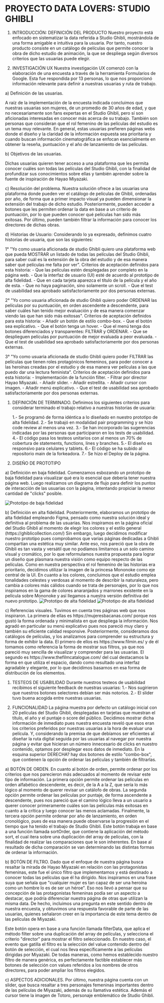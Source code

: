 <h1>PROYECTO DATA LOVERS: STUDIO GHIBLI</h1>

<ol>
<li><p>INTRODUCCIÓN: DEFINICIÓN DEL PRODUCTO
Nuestro proyecto está enfocado en sistematizar la data referida a Studio Ghibli, mostrándola de 
una forma amigable e intuitiva para la usuaria. Por tanto, nuestro producto consiste en un catálogo 
de películas que permite conocer la obra de dicho estudio de animación, la que se despliega según 
diversos criterios que las usuarias puede elegir.</p></li>
<li><p>INVESTIGACIÓN UX
Nuestra investigación UX comenzó con la elaboración de una encuesta a través de la herramienta 
Formularios de Google. Esta fue respondida por 13 personas, lo que nos proporcionó información 
relevante para definir a nuestras usuarias y ruta de trabajo.</p></li>
</ol>

<p>a) Definición de las usuarias.</p>

<p>A raíz de la implementación de la encuesta indicada concluimos que nuestras usuarias son mujeres, 
de un promedio de 30 años de edad, y que no necesariamente son fans expertas en el Studio Ghibli, 
pero sí son aficionadas interesadas en conocer más acerca de su trabajo. También son personas que 
consideran que el rol femenino de las películas del estudio es un tema muy relevante. En general, 
estas usuarias prefieren páginas webs donde el diseño y la claridad de la información expuesta sea 
prioritaria y cuando buscan información cinematográfica se enfocan esencialmente en obtener la 
reseña, puntuación y el año de lanzamiento de las películas.</p>

<p>b) Objetivos de las usuarias. </p>

<p>Dichas usuarias quieren tener acceso a una plataforma que les permita conocer cuáles son todas las 
películas del Studio Ghibli, con la finalidad de profundizar sus conocimientos sobre ellas y también 
aprender sobre la fuente de inspiración de Hayao Miyazaki.</p>

<p>c) Resolución del problema. Nuestra solución ofrece a las usuarias una plataforma donde pueden ver 
el catálogo de películas de Ghibli, ordenadas por año, de forma que a primer impacto visual ya pueden 
dimensionar la extensión del trabajo de dicho estudio. Posteriormente, pueden acceder a botones que 
les permiten ordenar la data en base a un criterio de puntuación, por lo que pueden conocer qué 
películas han sido más exitosas. Por último, pueden también filtrar la información para conocer los 
directores de dichas obras.</p>

<p>d) Historias de Usuario:
Considerando lo ya expresado, definimos cuatro historias de usuaria, que son las siguientes:</p>

<p>1° "Yo como usuaria aficionada de studio Ghibli quiero una plataforma web que pueda MOSTRAR un 
listado de todas las películas del Studio Ghibli, para saber cuál es la extensión de la obra del 
estudio y de esa manera saber qué películas me falta por ver". 
Criterios de aceptación definidos para esta historia:
- Que las películas estén desplegadas por completo en la página web.
- Que la interfaz de usuario (UI) esté de acuerdo al prototipo de alta fidelidad.
- Que en cada tarjeta aparezca el título de la película y el año de esta.
- Que no haya paginación, sino solamente un scroll.
- Que el test de usabilidad sea aprobado satisfactoriamente por dos personas externas.</p>

<p>2° "Yo como usuaria aficionada de studio Ghibli quiero poder ORDENAR las películas por su puntuación,
en orden ascendente a descendente, para saber cuáles han tenido mejor evaluación y de esa manera 
comenzar viendo las que han sido más exitosas". 
Criterios de aceptación definidos para esta historia:
- Añadir un botón de estilo combo-box.
- Que el botón sea explicativo.
- Que el botón tenga un hover.
- Que el menú tenga dos botones diferenciados y transparentes: FILTRAR y ORDENAR.
- Que se desplieguen películas por puntuación de mejor evaluada a peor evaluada.
- Que el test de usabilidad sea aprobado satisfactoriamente por dos personas externas.</p>

<p>3° "Yo como usuaria aficionada de studio Ghibli quiero poder FILTRAR las películas que tienen roles 
protagónicos femeninos, para poder conocer a las heroínas creadas por el estudio y de esa manera 
ver películas a las que puedo dar una lectura feminista". 
Criterios de aceptación definidos para esta historia:
- Implementación de la función filter.
- Filtrar por director Hayao Miyazaki.
- Añadir slider.
- Añadir estrellita.
- Añadir cursor con imagen.
- Añadir menú explicativo.
- Que el test de usabilidad sea aprobado satisfactoriamente por dos personas externas.</p>

<ol>
<li><p>DEFINICIÓN DE TERMINADO.
Definimos los siguientes criterios para considerar terminado el trabajo relativo a nuestras historias
de usuaria:</p>

<p>1.- Se programó de forma idéntica a lo diseñado en nuestro prototipo de alta fidelidad.
2.- Se trabajó en modalidad pair programming y se hizo code review al menos una vez.
3.- Se han incorporado las sugerencias indicadas por las personas que participaron en los tests de usabilidad.
4.- El código pasa los testeos unitarios con al menos un 70% de cobertura de statements, 
functions, lines y branches.
5.- El diseño es responsivo para celulares y tablets.
6.- El código se ha subido al repositorio main de la forkeadora.
7.- Se hizo el Deploy de la página.</p></li>
<li><p>DISEÑO DE PROTOTIPO</p></li>
</ol>

<p>a) Definición en baja fidelidad. 
Comenzamos esbozando un prototipo de baja fidelidad para visualizar qué era lo esencial que debería 
tener nuestra página web. Luego realizamos un diagrama de flujo para definir los puntos de interacción 
de las usuarias con la página, intentando propiciar la menor cantidad de "clicks" posible.

<img src="/src/imágenes/Prototipo.png" alt="Prototipo de baja fidelidad" title="Prototipo de baja fidelidad" /></p>

<p>b) Definición en alta fidelidad. Posteriormente, elaboramos un prototipo de alta fidelidad empleando 
Figma, pensado como nuestra solución ideal y definitiva al problema de las usuarias. Nos inspiramos 
en la página oficial del Studio Ghibli al momento de elegir los colores y el estilo general 
(https://ghiblicollection.com/) Sin embargo, luego decidimos modificar nuestro prototipo pues 
comprobamos que varias páginas dedicadas a Ghibli compartían una estética muy similar. Ante eso, 
nos pareció que la obra de Ghibli es tan vasta y versátil que no podíamos limitarnos a un solo 
camino visual y cromático, por lo que reformulamos nuestra propuesta para lograr un diseño que 
plasmara nuestra visión como equipo respecto de las películas. Como en nuestra perspectiva el rol 
femenino de las historias era prioritario, decidimos utilizar la imagen de la princesa Mononoke 
como eje central de la UI. En cuanto a los colores, concluimos que el estudio emplea tonalidades 
celestes y verdosas al momento de describir la naturaleza, pero cambia a colores más cálidos cuando 
se trata de personajes, por lo que nos inspiramos en la gama de colores anaranjados y marrones 
existente en la película sobre Mononoke y así llegamos a nuestra versión definitiva del nuevo 
prototipo.

<img src="/src/imágenes/PrototipoI.png" alt="Prototipo de alta fidelidad" title="Prototipo de alta fidelidad" />
<img src="/src/imágenes/PrototipoII.png" alt="Prototipo de alta fidelidad" title="Prototipo de alta fidelidad" /></p>

<p>c) Referencias visuales. 
Tuvimos en cuenta tres páginas web que nos inspiraron. La primera de ellas es 
https://mujeresbacanas.com/ porque nos gustó la forma ordenada y minimalista en que despliega 
la información. Nos agradó en particular su menú explicativo pues nos pareció muy claro y también 
su eficiente calidad responsive. Posteriormente, consideramos dos catálogos de películas, y los 
analizamos para comprender su estructura y forma de exhibir la data. El primero de ellos es 
https://www.filmin.es/ y de él tomamos como referencia la forma de mostrar sus filtros, ya que 
nos pareció muy sencilla de visualizar y comprender para las usuarias. El segundo es 
https://www.thefilmcatalogue.com/ del cual destacamos la forma en que utiliza el espacio, dando 
como resultado una interfaz agradable y elegante, por lo que decidimos basarnos en esa forma de 
distribución de los elementos.</p>

<ol>
<li><p>TESTEOS DE USABILIDAD
Durante nuestros testeos de usabilidad recibimos el siguiente feedback de nuestras usuarias:
1.- Nos sugirieron que nuestros botones selectores debían ser más notorios.
2.- El slider tuvo buena acogida entre nuestras usuarias.</p></li>
<li><p>FUNCIONALIDAD
La página muestra por defecto un catálogo inicial con 20 películas del Studio Ghibli, desplegadas 
en tarjetas que muestran el título, el año y el puntaje o score del público. Decidimos mostrar
dicha información de inmediato pues nuestra encuesta reveló que esos eran los criterios preferidos
por nuestras usuarias a la hora de evaluar una película. Y, considerando la premisa de que debíamos
ser eficientes al diseñar la ruta digital seguida por las usuarias al navegar por nuestra página
y evitar que hicieran un número innecesario de clicks en nuestro contenido, optamos por desplegar 
esos datos de inmediato.
En la esquina superior DERECHA? hay dos botones de estilo "combo-box", que contienen la opción
de ordenar las películas y también de filtrarlas. </p></li>
</ol>

<p>a) BOTÓN DE ORDEN.
En cuanto al botón de orden, permite ordenar por los criterios que nos parecieron más adecuados
al momento de revisar este tipo de información. La primera opción permite ordenar las películas en orden alfabético descendente, es decir, de la A a la Z, que sería lo más lógico al momento de querer
revisar un catálofo de obras. 
La segunda opción permite ordenar las películas por puntaje, de forma ascendente a descendente, 
pues nos pareció que el camino lógico lleva a un usuario a querer conocer primeramente cuáles
son las películas más exitosas en cuanto a la crítica y luego conocer las menos aclamadas.
Finalmente, la tercera opción permite ordenar por año de lanzamiento, en orden cronológico, pues
de esa manera puede observarse la progresión en el tiempo que ha tenido el trabajo de Studio Ghibli. 
Este botón trabaja en base a una función llamada sortOrder, que contiene la aplicación del método
sort, el cual itera sobre una duplicación del array de películas, con la finalidad de realizar
las comparaciones que le son inherentes. En base al resultado de dicha comparación se van determinando las distintas formas de ordenar la información. </p>

<p>b) BOTÓN DE FILTRO.
Dado que el enfoque de nuestra página busca resaltar la mirada de Hayao Miyazaki en relación con 
las protagonistas femeninas, este fue el único filtro que implementamos y está destinado a conocer
todas las películas que él ha dirigido. Nos inspiramos en una frase suya que señala que "cualquier
mujer es tan capaz de ser una heroína como un hombre lo es de ser un héroe". Eso nos llevó a pensar
que su concepción de las protagonistas femeninas podía ser un aspecto a destacar, que podría
diferenciar nuestra página de otras que utilizan la misma data. De hecho, incluimos una pregunta en
este sentido dentro de nuestra encuesta, y obtuvimos una respuesta favorable de parte de las usuarias, quienes señalaron creer en la importancia de este tema dentro de las películas de Miyazaki.</p>

<p>Este botón opera en base a una función llamada filterData, que aplica el método filter sobre una 
duplicación del array de películas, y selecciona el criterio "director" para mostrar el filtro 
seleccionado. En nuestro caso, el evento que gatilla el filtro es la selección del value contenido 
dentro del botón de selección, el cual nos lleva específicamente a las películas dirigidas por Miyazaki. 
De todas maneras, como hemos establecido nuestro filtro de manera genérica, es perfectamente 
factible establecer más botones de selección con values referidos a los nombres de otros directores, 
para poder ampliar los filtros elegidos. </p>

<p>c) ASPECTOS ADICIONALES.
Por último, nuestra página cuenta con un slider, que busca resaltar a tres personajes femeninas 
importantes dentro de las películas de Miyazaki, además de su llamativa estética. 
Además el cursor tiene la imagen de Totoro, personaje emblemático de Studio Ghibli. </p>
